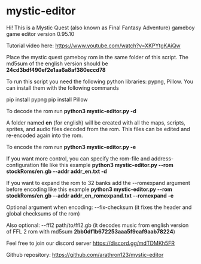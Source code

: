 # mystic-editor

Hi! This is a Mystic Quest (also known as Final Fantasy Adventure) gameboy game editor version 0.95.10

Tutorial video here: 
https://www.youtube.com/watch?v=XKPYtgKAiQw

Place the mystic quest gameboy rom in the same folder of this script.  The md5sum of the english version should be **24cd3bdf490ef2e1aa6a8af380eccd78**

To run this script you need the following python libraries: pypng, Pillow.
You can install them with the following commands

pip install pypng
pip install Pillow

To decode the rom run
**python3 mystic-editor.py -d**

A folder named **en** (for english) will be created with all the maps, scripts, sprites, and audio files decoded from the rom.  This files can be edited and re-encoded again into the rom.

To encode the rom run
**python3 mystic-editor.py -e**

If you want more control, you can specify the rom-file and address-configuration file like this example
**python3 mystic-editor.py --rom stockRoms/en.gb --addr addr_en.txt -d**

If you want to expand the rom to 32 banks add the --romexpand argument before encoding like this example
**python3 mystic-editor.py --rom stockRoms/en.gb --addr addr_en_romexpand.txt --romexpand -e**

Optional argument when encoding: --fix-checksum (it fixes the header and global checksums of the rom)

Also optional: --ffl2 path/to/ffl2.gb  (it decodes music from english version of FFL 2 rom with md5sum **2bb0df1b672253aaa5f9caf9aab78224**)

Feel free to join our discord server
https://discord.gg/mdTDMKh5FR

Github repository:
https://github.com/arathron123/mystic-editor